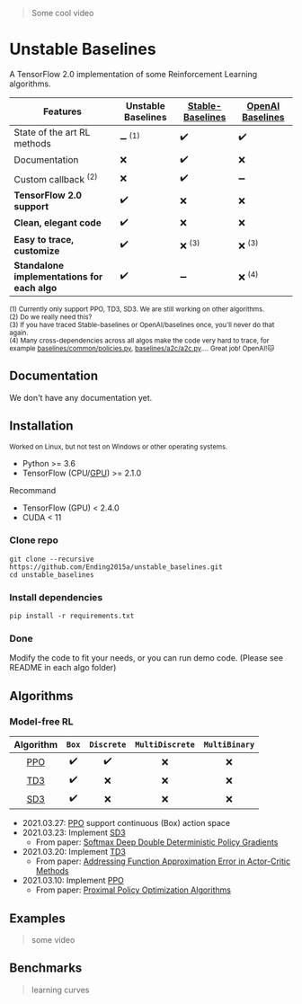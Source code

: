 > Some cool video

# Unstable Baselines

A TensorFlow 2.0 implementation of some Reinforcement Learning algorithms.



| **Features**                   | Unstable Baselines                | [**Stable-Baselines**](https://github.com/hill-a/stable-baselines) | [**OpenAI Baselines**](https://github.com/openai/baselines) |
| ------------------------------ | --------------------------------- | ------------------- | ------------------ |
| State of the art RL methods    | :heavy_minus_sign: <sup>(1)</sup> | :heavy_check_mark:  | :heavy_check_mark: |
| Documentation                  | :x:                               | :heavy_check_mark:  | :x:                |
| Custom callback <sup>(2)</sup> | :x:                               | :heavy_check_mark:  | :heavy_minus_sign: |
| **TensorFlow 2.0 support**     | :heavy_check_mark:                | :x:                 | :x:                |
| **Clean, elegant code**        | :heavy_check_mark:                | :x:                 | :x:                |
| **Easy to trace, customize**   | :heavy_check_mark:                | :x: <sup>(3)</sup>  | :x: <sup>(3)</sup> |
| **Standalone implementations for each algo** | :heavy_check_mark:  | :heavy_minus_sign:  | :x: <sup>(4)</sup> |


<!--| Custom environments            | :heavy_check_mark:                | :heavy_check_mark:  | :heavy_check_mark: |
| Custom policies                | :heavy_minus_sign:                | :heavy_check_mark:  | :heavy_minus_sign: |
| Common interface               | :heavy_check_mark:                | :heavy_check_mark:  | :heavy_minus_sign: |
| Tensorboard support            | :heavy_check_mark:                | :heavy_check_mark:  | :heavy_minus_sign: |
| Ipython / Notebook friendly    | :x:                               | :heavy_check_mark:  | :x:                |
| PEP8 code style                | :x:                               | :heavy_check_mark:  | :heavy_check_mark: |-->

<sup>(1) Currently only support PPO, TD3, SD3. We are still working on other algorithms.</sup><br>
<sup>(2) Do we really need this? </sup><br>
<sup>(3) If you have traced Stable-baselines or OpenAI/baselines once, you'll never do that again.</sup><br>
<sup>(4) Many cross-dependencies across all algos make the code very hard to trace, for example [baselines/common/policies.py](https://github.com/openai/baselines/blob/master/baselines/common/policies.py#L3), [baselines/a2c/a2c.py](https://github.com/openai/baselines/blob/master/baselines/a2c/a2c.py#L14).... Great job! OpenAI!:cat:</sup><br>


## Documentation
We don't have any documentation yet.

## Installation
<sup>Worked on Linux, but not test on Windows or other operating systems.</sup><br>
* Python >= 3.6
* TensorFlow (CPU/[GPU](https://www.tensorflow.org/install/source#gpu)) >= 2.1.0

Recommand
* TensorFlow (GPU) < 2.4.0
* CUDA < 11

### Clone repo

```
git clone --recursive https://github.com/Ending2015a/unstable_baselines.git
cd unstable_baselines
```

### Install dependencies
```
pip install -r requirements.txt
```

### Done

Modify the code to fit your needs, or you can run demo code. (Please see README in each algo folder)

## Algorithms

### Model-free RL



| Algorithm                     | `Box`              | `Discrete`         | `MultiDiscrete`    | `MultiBinary`      |
|:-----------------------------:|:------------------:|:------------------:|:------------------:|:------------------:|
| [PPO](unstable_baselines/ppo) | :heavy_check_mark: | :heavy_check_mark: | :x:                | :x:                |
| [TD3](unstable_baselines/td3) | :heavy_check_mark: | :x:                | :x:                | :x:                |
| [SD3](unstable_baselines/sd3) | :heavy_check_mark: | :x:                | :x:                | :x:                |

* 2021.03.27: [PPO](unstable_baselines/ppo) support continuous (Box) action space
* 2021.03.23: Implement [SD3](unstable_baselines/sd3)
  * From paper: [Softmax Deep Double Deterministic Policy Gradients](https://arxiv.org/abs/2010.09177)
* 2021.03.20: Implement [TD3](unstable_baselines/td3)
  * From paper: [Addressing Function Approximation Error in Actor-Critic Methods](https://arxiv.org/abs/1802.09477)
* 2021.03.10: Implement [PPO](unstable_baselines/ppo)
  * From paper: [Proximal Policy Optimization Algorithms](https://arxiv.org/abs/1707.06347)

<!---
### Distributional RL

| Algorithm | `Box`              | `Discrete`         | `MultiDiscrete`    | `MultiBinary`      |
|:-----------:|:--------------------:|:--------------------:|:--------------------:|:--------------------:|
| C51 |   |   | :x: | :x: |
| IQN |   |   | :x: | :x: |


### Hierarchical RL

| Algorithm | `Box`              | `Discrete`         | `MultiDiscrete`    | `MultiBinary`      |
|:-----------:|:--------------------:|:--------------------:|:--------------------:|:--------------------:|


### Other RL

| Algorithm | `Box`              | `Discrete`         | `MultiDiscrete`    | `MultiBinary`      |
|:-----------:|:--------------------:|:--------------------:|:--------------------:|:--------------------:|

--->
## Examples

> some video

## Benchmarks

> learning curves

